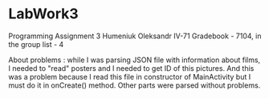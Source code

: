 # LabWork3
 Programming Assignment 3
 Humeniuk Oleksandr IV-71
 Gradebook - 7104, in the group list - 4
 
 About problems : while I was parsing JSON file with information about films, I needed to "read" posters and I needed to get ID of this pictures.
 And this was a problem because I read this file in constructor of MainActivity but I must do it in onCreate() method.
 Other parts were parsed without problems.

 
